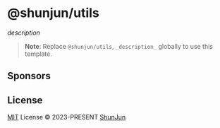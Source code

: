 # @shunjun/utils

<!-- [![NPM Version][npm-version-src]][npm-version-href]
[![NPM Downloads][npm-downloads-src]][npm-downloads-href]
[![bundle][bundle-src]][bundle-href]
[![JSDocs][jsdocs-src]][jsdocs-href]
[![License][license-src]][license-href] -->

_description_

> **Note**:
> Replace `@shunjun/utils`, `_description_` globally to use this template.

## Sponsors

## License

[MIT](./LICENSE) License © 2023-PRESENT [ShunJun](https://github.com/shunjun)

<!-- Badges -->
[npm-version-src]: https://img.shields.io/npm/v/@shunjun/utils?style=flat&colorA=080f12&colorB=1fa669
[npm-version-href]: https://npmjs.com/package/@shunjun/utils
[npm-downloads-src]: https://img.shields.io/npm/dm/@shunjun/utils?style=flat&colorA=080f12&colorB=1fa669
[npm-downloads-href]: https://npmjs.com/package/@shunjun/utils
[bundle-src]: https://img.shields.io/bundlephobia/minzip/@shunjun/utils?style=flat&colorA=080f12&colorB=1fa669&label=minzip
[bundle-href]: https://bundlephobia.com/result?p=@shunjun/utils
[license-src]: https://img.shields.io/github/license/antfu/@shunjun/utils.svg?style=flat&colorA=080f12&colorB=1fa669
[license-href]: https://github.com/antfu/@shunjun/utils/blob/main/LICENSE
[jsdocs-src]: https://img.shields.io/badge/jsdocs-reference-080f12?style=flat&colorA=080f12&colorB=1fa669
[jsdocs-href]: https://www.jsdocs.io/package/@shunjun/utils
